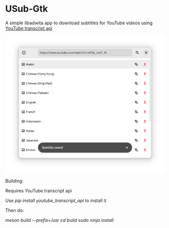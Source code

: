 # USub-Gtk
A simple libadwita app to download subtitles for YouTube videos using [YouTube transcript api](https://github.com/jdepoix/youtube-transcript-api)

![Screenshot](screenshot.png)

Building:

Requires YouTube transcript api

Use <i>pip install youtube_transcript_api</i> to install it

Then do:

<i>meson build --prefix=/usr</i>
<i>cd build</i>
<i>sudo ninja install</i>

